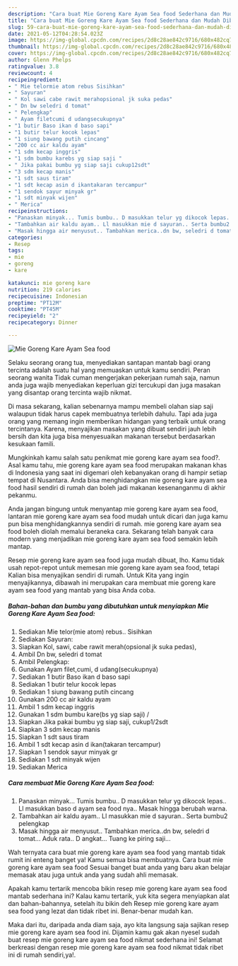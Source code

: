 ```yaml
---
description: "Cara buat Mie Goreng Kare Ayam Sea food Sederhana dan Mudah Dibuat"
title: "Cara buat Mie Goreng Kare Ayam Sea food Sederhana dan Mudah Dibuat"
slug: 59-cara-buat-mie-goreng-kare-ayam-sea-food-sederhana-dan-mudah-dibuat
date: 2021-05-12T04:28:54.023Z
image: https://img-global.cpcdn.com/recipes/2d8c28ae842c9716/680x482cq70/mie-goreng-kare-ayam-sea-food-foto-resep-utama.jpg
thumbnail: https://img-global.cpcdn.com/recipes/2d8c28ae842c9716/680x482cq70/mie-goreng-kare-ayam-sea-food-foto-resep-utama.jpg
cover: https://img-global.cpcdn.com/recipes/2d8c28ae842c9716/680x482cq70/mie-goreng-kare-ayam-sea-food-foto-resep-utama.jpg
author: Glenn Phelps
ratingvalue: 3.8
reviewcount: 4
recipeingredient:
- " Mie telormie atom rebus Sisihkan"
- " Sayuran"
- " Kol sawi cabe rawit merahopsional jk suka pedas"
- " Dn bw seledri d tomat"
- " Pelengkap"
- " Ayam filetcumi d udangsecukupnya"
- "1 butir Baso ikan d baso sapi"
- "1 butir telur kocok lepas"
- "1 siung bawang putih cincang"
- "200 cc air kaldu ayam"
- "1 sdm kecap inggris"
- "1 sdm bumbu karebs yg siap saji "
- " Jika pakai bumbu yg siap saji cukup12sdt"
- "3 sdm kecap manis"
- "1 sdt saus tiram"
- "1 sdt kecap asin d ikantakaran tercampur"
- "1 sendok sayur minyak gr"
- "1 sdt minyak wijen"
- " Merica"
recipeinstructions:
- "Panaskan minyak... Tumis bumbu.. D masukkan telur yg dikocok lepas.. Ll masukkan baso d ayam sea food nya.. Masak hingga berubah warna."
- "Tambahkan air kaldu ayam.. Ll masukkan mie d sayuran.. Serta bumbu2 pelengkap"
- "Masak hingga air menyusut.. Tambahkan merica..dn bw, seledri d tomat... Aduk rata.. D angkat... Tuang ke piring saji..."
categories:
- Resep
tags:
- mie
- goreng
- kare

katakunci: mie goreng kare 
nutrition: 219 calories
recipecuisine: Indonesian
preptime: "PT12M"
cooktime: "PT45M"
recipeyield: "2"
recipecategory: Dinner

---
```



![Mie Goreng Kare Ayam Sea food](https://img-global.cpcdn.com/recipes/2d8c28ae842c9716/680x482cq70/mie-goreng-kare-ayam-sea-food-foto-resep-utama.jpg)

Selaku seorang orang tua, menyediakan santapan mantab bagi orang tercinta adalah suatu hal yang memuaskan untuk kamu sendiri. Peran seorang  wanita Tidak cuman mengerjakan pekerjaan rumah saja, namun anda juga wajib menyediakan keperluan gizi tercukupi dan juga masakan yang disantap orang tercinta wajib nikmat.

Di masa  sekarang, kalian sebenarnya mampu membeli olahan siap saji walaupun tidak harus capek membuatnya terlebih dahulu. Tapi ada juga orang yang memang ingin memberikan hidangan yang terbaik untuk orang tercintanya. Karena, menyajikan masakan yang dibuat sendiri jauh lebih bersih dan kita juga bisa menyesuaikan makanan tersebut berdasarkan kesukaan famili. 



Mungkinkah kamu salah satu penikmat mie goreng kare ayam sea food?. Asal kamu tahu, mie goreng kare ayam sea food merupakan makanan khas di Indonesia yang saat ini digemari oleh kebanyakan orang di hampir setiap tempat di Nusantara. Anda bisa menghidangkan mie goreng kare ayam sea food hasil sendiri di rumah dan boleh jadi makanan kesenanganmu di akhir pekanmu.

Anda jangan bingung untuk menyantap mie goreng kare ayam sea food, lantaran mie goreng kare ayam sea food mudah untuk dicari dan juga kamu pun bisa menghidangkannya sendiri di rumah. mie goreng kare ayam sea food boleh diolah memalui beraneka cara. Sekarang telah banyak cara modern yang menjadikan mie goreng kare ayam sea food semakin lebih mantap.

Resep mie goreng kare ayam sea food juga mudah dibuat, lho. Kamu tidak usah repot-repot untuk memesan mie goreng kare ayam sea food, tetapi Kalian bisa menyajikan sendiri di rumah. Untuk Kita yang ingin menyajikannya, dibawah ini merupakan cara membuat mie goreng kare ayam sea food yang mantab yang bisa Anda coba.

<!--inarticleads1-->

##### Bahan-bahan dan bumbu yang dibutuhkan untuk menyiapkan Mie Goreng Kare Ayam Sea food:

1. Sediakan  Mie telor(mie atom) rebus.. Sisihkan
1. Sediakan  Sayuran:
1. Siapkan  Kol, sawi, cabe rawit merah(opsional jk suka pedas),
1. Ambil  Dn bw, seledri d tomat
1. Ambil  Pelengkap:
1. Gunakan  Ayam filet,cumi, d udang(secukupnya)
1. Sediakan 1 butir Baso ikan d baso sapi
1. Sediakan 1 butir telur kocok lepas
1. Sediakan 1 siung bawang putih cincang
1. Gunakan 200 cc air kaldu ayam
1. Ambil 1 sdm kecap inggris
1. Gunakan 1 sdm bumbu kare(bs yg siap saji) /
1. Siapkan  Jika pakai bumbu yg siap saji, cukup1/2sdt
1. Siapkan 3 sdm kecap manis
1. Siapkan 1 sdt saus tiram
1. Ambil 1 sdt kecap asin d ikan(takaran tercampur)
1. Siapkan 1 sendok sayur minyak gr
1. Sediakan 1 sdt minyak wijen
1. Sediakan  Merica




<!--inarticleads2-->

##### Cara membuat Mie Goreng Kare Ayam Sea food:

1. Panaskan minyak... Tumis bumbu.. D masukkan telur yg dikocok lepas.. Ll masukkan baso d ayam sea food nya.. Masak hingga berubah warna.
1. Tambahkan air kaldu ayam.. Ll masukkan mie d sayuran.. Serta bumbu2 pelengkap
1. Masak hingga air menyusut.. Tambahkan merica..dn bw, seledri d tomat... Aduk rata.. D angkat... Tuang ke piring saji...




Wah ternyata cara buat mie goreng kare ayam sea food yang mantab tidak rumit ini enteng banget ya! Kamu semua bisa membuatnya. Cara buat mie goreng kare ayam sea food Sesuai banget buat anda yang baru akan belajar memasak atau juga untuk anda yang sudah ahli memasak.

Apakah kamu tertarik mencoba bikin resep mie goreng kare ayam sea food mantab sederhana ini? Kalau kamu tertarik, yuk kita segera menyiapkan alat dan bahan-bahannya, setelah itu bikin deh Resep mie goreng kare ayam sea food yang lezat dan tidak ribet ini. Benar-benar mudah kan. 

Maka dari itu, daripada anda diam saja, ayo kita langsung saja sajikan resep mie goreng kare ayam sea food ini. Dijamin kamu gak akan nyesel sudah buat resep mie goreng kare ayam sea food nikmat sederhana ini! Selamat berkreasi dengan resep mie goreng kare ayam sea food nikmat tidak ribet ini di rumah sendiri,ya!.

